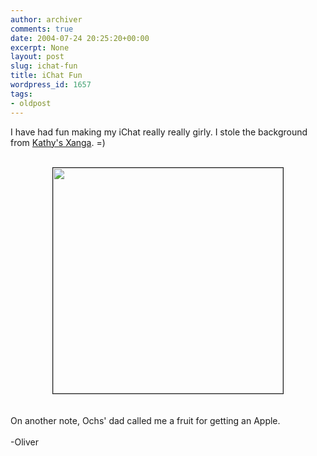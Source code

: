 ```yaml
---
author: archiver
comments: true
date: 2004-07-24 20:25:20+00:00
excerpt: None
layout: post
slug: ichat-fun
title: iChat Fun
wordpress_id: 1657
tags:
- oldpost
---
```


I have had fun making my iChat really really girly.  I stole the background from <a href="http://www.xanga.com/chix0rgirl">Kathy's Xanga</a>. =)<br /><br /><center><img src="http://www.oliverweb.com/stuff/ochsichat.jpg" width="368" height="361" border="1"></center><br /><br />On another note, Ochs' dad called me a fruit for getting an Apple.<br /><br />-Oliver